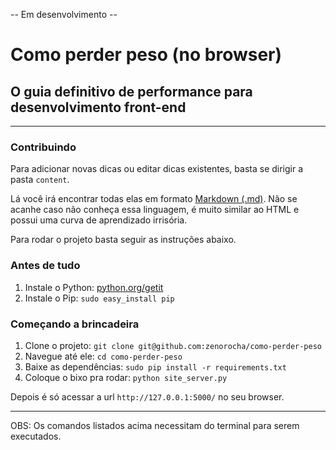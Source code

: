 -- Em desenvolvimento --

# Como perder peso (no browser)
## O guia definitivo de performance para desenvolvimento front-end

-----------------

### Contribuindo

Para adicionar novas dicas ou editar dicas existentes, basta se dirigir a pasta `content`. 

Lá você irá encontrar todas elas em formato [Markdown (.md)](http://pt.wikipedia.org/wiki/Markdown). Não se acanhe caso não conheça essa linguagem, é muito similar ao HTML e possui uma curva de aprendizado irrisória.

Para rodar o projeto basta seguir as instruções abaixo.

### Antes de tudo

1. Instale o Python: [python.org/getit](http://python.org/getit/)
2. Instale o Pip: `sudo easy_install pip`

### Começando a brincadeira

1. Clone o projeto: `git clone git@github.com:zenorocha/como-perder-peso`
2. Navegue até ele: `cd como-perder-peso`
3. Baixe as dependências: `sudo pip install -r requirements.txt`
4. Coloque o bixo pra rodar: `python site_server.py`

Depois é só acessar a url `http://127.0.0.1:5000/` no seu browser.

-----------------

OBS: Os comandos listados acima necessitam do terminal para serem executados.
